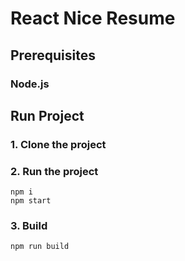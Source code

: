 # React Nice Resume

## Prerequisites

### Node.js

## Run Project

### 1. Clone the project

### 2. Run the project

```shell
npm i
npm start
```

### 3. Build

```shell
npm run build
```
